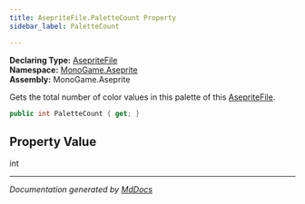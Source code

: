 ```yaml
---
title: AsepriteFile.PaletteCount Property
sidebar_label: PaletteCount

---
```


**Declaring Type:** [AsepriteFile](../)  
**Namespace:** [MonoGame.Aseprite](../../)  
**Assembly:** MonoGame.Aseprite

Gets the total number of color values in this palette of this [AsepriteFile](../).

```csharp
public int PaletteCount { get; }
```

## Property Value

int

___

*Documentation generated by [MdDocs](https://github.com/ap0llo/mddocs)*
